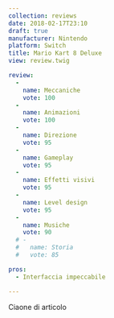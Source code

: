 ```yaml
---
collection: reviews
date: 2018-02-17T23:10
draft: true
manufacturer: Nintendo
platform: Switch
title: Mario Kart 8 Deluxe
view: review.twig

review:
  -
    name: Meccaniche
    vote: 100
  -
    name: Animazioni
    vote: 100
  -
    name: Direzione
    vote: 95
  -
    name: Gameplay
    vote: 95
  -
    name: Effetti visivi
    vote: 95
  -
    name: Level design
    vote: 95
  -
    name: Musiche
    vote: 90
  # -
  #   name: Storia
  #   vote: 85

pros:
  - Interfaccia impeccabile

---
```


Ciaone di articolo
